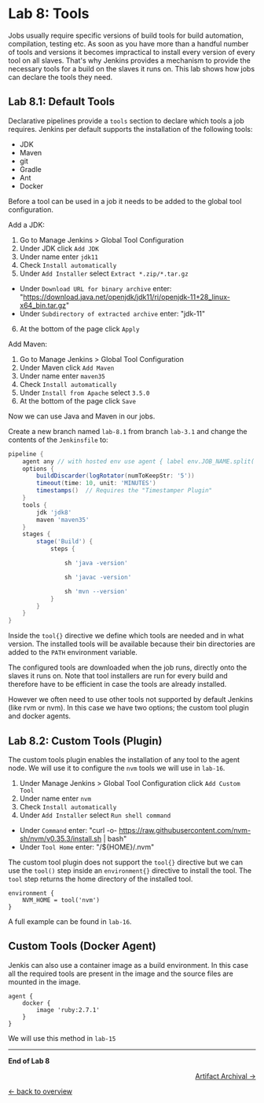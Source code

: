 Lab 8: Tools
============

Jobs usually require specific versions of build tools for build automation, compilation, testing etc.
As soon as you have more than a handful number of tools and versions it becomes impractical to install every version of every tool on all slaves.
That's why Jenkins provides a mechanism to provide the necessary tools for a build on the slaves it runs on.
This lab shows how jobs can declare the tools they need.

Lab 8.1: Default Tools
----------------------

Declarative pipelines provide a ``tools`` section to declare which
tools a job requires. Jenkins per default supports the installation of the following tools:

* JDK
* Maven
* git
* Gradle
* Ant
* Docker

Before a tool can be used in a job it needs to be added to the global tool configuration.

Add a JDK:

1. Go to Manage Jenkins > Global Tool Configuration
2. Under JDK click `Add JDK`
3. Under name enter `jdk11`
4. Check `Install automatically`
5. Under `Add Installer` select `Extract *.zip/*.tar.gz`
  * Under `Download URL for binary archive` enter: "https://download.java.net/openjdk/jdk11/ri/openjdk-11+28_linux-x64_bin.tar.gz"
  * Under `Subdirectory of extracted archive` enter: "jdk-11"
6. At the bottom of the page click `Apply`

Add Maven:

1. Go to Manage Jenkins > Global Tool Configuration
2. Under Maven click `Add Maven`
3. Under name enter `maven35`
4. Check `Install automatically`
5. Under `Install from Apache` select `3.5.0`
6. At the bottom of the page click `Save`

Now we can use Java and Maven in our jobs.

Create a new branch named ``lab-8.1`` from branch ``lab-3.1`` and change the contents of the ``Jenkinsfile`` to:

```groovy
pipeline {
    agent any // with hosted env use agent { label env.JOB_NAME.split('/')[0] }
    options {
        buildDiscarder(logRotator(numToKeepStr: '5'))
        timeout(time: 10, unit: 'MINUTES')
        timestamps()  // Requires the "Timestamper Plugin"
    }
    tools {
        jdk 'jdk8'
        maven 'maven35'
    }
    stages {
        stage('Build') {
            steps {

                sh 'java -version'

                sh 'javac -version'

                sh 'mvn --version'
            }
        }
    }
}
```

Inside the `tool{}` directive we define which tools are needed and in what version. The installed tools will be available because their bin directories are added to the ``PATH`` environment variable.

The configured tools are downloaded when the job runs, directly onto the slaves it runs on.
Note that tool installers are run for every build and therefore have to be efficient in case the tools are already installed.

However we often need to use other tools not supported by default Jenkins (like rvm or nvm). In this case we have two options; the custom tool plugin and docker agents.

Lab 8.2: Custom Tools (Plugin)
------------------------------

The custom tools plugin enables the installation of any tool to the agent node. We will use it to configure the `nvm` tools we will use in `lab-16`.

1. Under Manage Jenkins > Global Tool Configuration click `Add Custom Tool`
2. Under name enter `nvm`
3. Check `Install automatically`
4. Under `Add Installer` select `Run shell command`
  * Under `Command` enter: "curl -o- https://raw.githubusercontent.com/nvm-sh/nvm/v0.35.3/install.sh | bash"
  * Under `Tool Home` enter: "/${HOME}/.nvm"

The custom tool plugin does not support the `tool{}` directive but we can use the `tool()` step inside an `environment{}` directive to install the tool. The ``tool`` step returns the home directory of the installed tool.

    environment {
        NVM_HOME = tool('nvm')
    }

A full example can be found in `lab-16`.

Custom Tools (Docker Agent)
---------------------------

Jenkis can also use a container image as a build environment. In this case all the required tools are present in the image and the source files are mounted in the image.

    agent {
        docker {
            image 'ruby:2.7.1'
        }
    }

We will use this method in `lab-15`

---

**End of Lab 8**

<p width="100px" align="right"><a href="09_artifacts.md">Artifact Archival →</a></p>

[← back to overview](../README.md)
